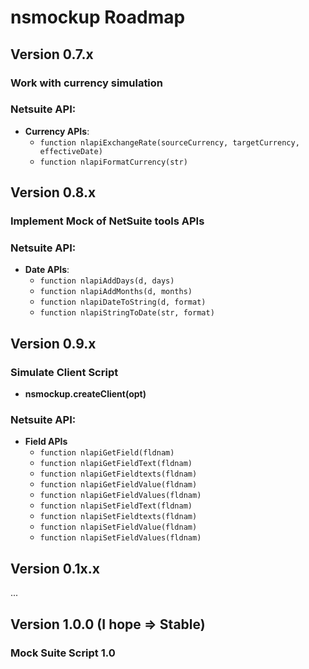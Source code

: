 # nsmockup Roadmap

## Version 0.7.x

### Work with currency simulation

### Netsuite API:
  * __Currency APIs__:
    - `function nlapiExchangeRate(sourceCurrency, targetCurrency, effectiveDate)`
    - `function nlapiFormatCurrency(str)`

## Version 0.8.x

### Implement Mock of NetSuite tools APIs

### Netsuite API:
  * __Date APIs__:
    - `function nlapiAddDays(d, days)`
    - `function nlapiAddMonths(d, months)`
    - `function nlapiDateToString(d, format)`
    - `function nlapiStringToDate(str, format)`

## Version 0.9.x

### Simulate Client Script
 - **nsmockup.createClient(opt)**

### Netsuite API:
  * __Field APIs__
    - `function nlapiGetField(fldnam)`
    - `function nlapiGetFieldText(fldnam)`
    - `function nlapiGetFieldtexts(fldnam)`
    - `function nlapiGetFieldValue(fldnam)`
    - `function nlapiGetFieldValues(fldnam)`
    - `function nlapiSetFieldText(fldnam)`
    - `function nlapiSetFieldtexts(fldnam)`
    - `function nlapiSetFieldValue(fldnam)`
    - `function nlapiSetFieldValues(fldnam)`

## Version 0.1x.x
...

## Version 1.0.0 (I hope => Stable)

### Mock Suite Script 1.0